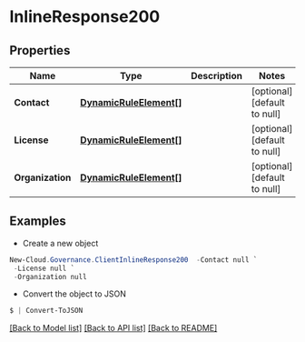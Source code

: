 # InlineResponse200
## Properties

Name | Type | Description | Notes
------------ | ------------- | ------------- | -------------
**Contact** | [**DynamicRuleElement[]**](DynamicRuleElement.md) |  | [optional] [default to null]
**License** | [**DynamicRuleElement[]**](DynamicRuleElement.md) |  | [optional] [default to null]
**Organization** | [**DynamicRuleElement[]**](DynamicRuleElement.md) |  | [optional] [default to null]

## Examples

- Create a new object
```powershell
New-Cloud.Governance.ClientInlineResponse200  -Contact null `
 -License null `
 -Organization null
```

- Convert the object to JSON
```powershell
$ | Convert-ToJSON
```


[[Back to Model list]](../README.md#documentation-for-models) [[Back to API list]](../README.md#documentation-for-api-endpoints) [[Back to README]](../README.md)

